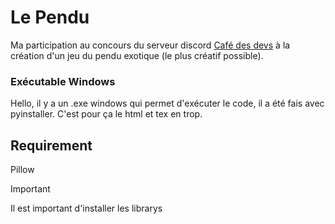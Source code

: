 # Le Pendu

Ma participation au concours du serveur discord [Café des devs](https://discord.gg/cafedesdevs) à la création d'un jeu du pendu exotique (le plus créatif possible).

### Exécutable Windows
Hello, il y a un .exe windows qui permet d'exécuter le code, il a été fais avec pyinstaller. C'est pour ça le html et tex en trop.

## Requirement
Pillow

> [!IMPORTANT]  
> Il est important d'installer les librarys
